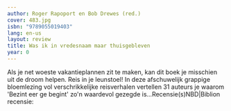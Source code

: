 ```yaml
---
author: Roger Rapoport en Bob Drewes (red.)
cover: 483.jpg
isbn: "9789055019403"
lang: en-us
layout: review
title: Was ik in vredesnaam maar thuisgebleven
year: 0
---
```


Als je net woeste vakantieplannen zit te maken, kan dit boek je misschien uit de droom helpen. Reis in je leunstoel! In deze afschuwelijk grappige bloemlezing vol verschrikkelijke reisverhalen vertellen 31 auteurs je waarom 'Bezint eer ge begint' zo'n waardevol gezegde is...Recensie(s)NBD|Biblion recensie:
